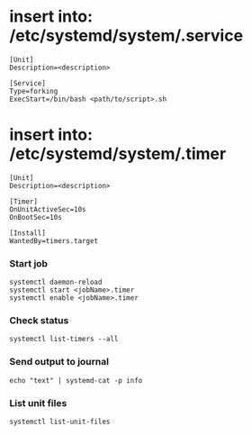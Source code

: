 # insert into: /etc/systemd/system/<jobName>.service  
```
[Unit]
Description=<description>

[Service]  
Type=forking  
ExecStart=/bin/bash <path/to/script>.sh  
```

# insert into: /etc/systemd/system/<jobName>.timer  
```
[Unit]
Description=<description>

[Timer]  
OnUnitActiveSec=10s  
OnBootSec=10s  

[Install]  
WantedBy=timers.target  
```

### Start job
```
systemctl daemon-reload
systemctl start <jobName>.timer
systemctl enable <jobName>.timer
```

### Check status
```
systemctl list-timers --all
```

### Send output to journal
```
echo "text" | systemd-cat -p info
```

### List unit files
```
systemctl list-unit-files
```

